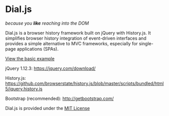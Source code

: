 # Dial.js  
<i>because you <b>like</b> reaching into the DOM</i>  

Dial.js is a browser history framework built on jQuery with History.js. It simplifies browser history integration of event-driven interfaces and provides a simple alternative to MVC frameworks, especially for single-page applications (SPAs).

[View the basic example](https://cdn.rawgit.com/danielteichman/Dial.js/5b703917c1c6bbe31a72accb090f1a0b2e76e617/Examples/basic_example.html)

jQuery 1.12.3: https://jquery.com/download/


History.js: https://github.com/browserstate/history.js/blob/master/scripts/bundled/html5/jquery.history.js


Bootstrap (recommended): http://getbootstrap.com/

Dial.js is provided under the [MIT License](https://tldrlegal.com/license/mit-license)
